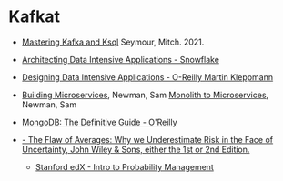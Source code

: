 # Kafkat

- [Mastering Kafka and Ksql](https://1drv.ms/b/s!AkwXSmFk-_xpgfddWyd0i8PrENhI9Q?e=63sxsb) Seymour, Mitch. 2021.

- [Architecting Data Intensive Applications - Snowflake](https://1drv.ms/b/s!AkwXSmFk-_xpgfd-HH9LGZi877EjQQ?e=Iq9xNF)

- [Designing Data Intensive Applications - O-Reilly Martin Kleppmann](https://1drv.ms/b/s!AkwXSmFk-_xpgfd9vVlFOWXYoavB8w?e=KwiGcH)

- [Building Microservices](https://samnewman.io/index.html), Newman, Sam
[Monolith to Microservices](https://samnewman.io/index.html), Newman, Sam

- [MongoDB: The Definitive Guide - O'Reilly](https://www.oreilly.com/library/view/mongodb-the-definitive/9781491954454/)

- [  - The Flaw of Averages: Why we Underestimate Risk in the Face of Uncertainty, John Wiley & Sons, either the 1st or 2nd Edition.](https://online.stanford.edu/courses/soe-ycee0001-introduction-probability-management)
  - [Stanford edX - Intro to Probability Management](https://www.edx.org/course/introduction-to-probability-management)
